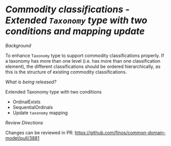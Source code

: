 # _Commodity classifications - Extended `Taxonomy` type with two conditions and mapping update_

_Background_

To enhance `Taxonomy` type to support commodity classifications properly. If a taxonomy has more than one level (i.e. has more than one classification element), the different classifications should be ordered hierarchically, as this is the structure of existing commodity classifications.

_What is being released?_

Extended Taxonomy type with two conditions

- OrdinalExists
- SequentialOrdinals 
- Update `taxonomy` mapping

_Review Directions_

Changes can be reviewed in PR: https://github.com/finos/common-domain-model/pull/3881
